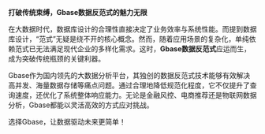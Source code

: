 **打破传统束缚，Gbase数据反范式的魅力无限**

在大数据时代，数据库设计的合理性直接决定了业务效率与系统性能。而提到数据库设计，“范式”无疑是绕不开的核心概念。然而，随着应用场景的复杂化，单纯依赖范式已无法满足现代企业的多样化需求。这时，**Gbase数据反范式**应运而生，成为突破传统瓶颈的关键利器。

Gbase作为国内领先的大数据分析平台，其独创的数据反范式技术能够有效解决高并发、海量数据存储等痛点问题。通过合理地降低规范化程度，它不仅提升了查询速度，还优化了系统整体响应能力。无论是金融风控、电商推荐还是物联网数据分析，Gbase都能以灵活高效的方式应对挑战。

选择Gbase，让数据驱动未来更简单！